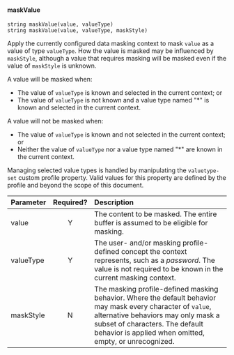#### maskValue
    string maskValue(value, valueType)
    string maskValue(value, valueType, maskStyle)

Apply the currently configured data masking context to mask `value` as a value of type `valueType`. How the value is masked may be influenced by `maskStyle`, although a value that requires masking will be masked even if the value of `maskStyle` is unknown.

A value will be masked when:

- The value of `valueType` is known and selected in the current context; or
- The value of `valueType` is not known and a value type named "\*" is known and selected in the current context.

A value will not be masked when:

- The value of `valueType` is known and not selected in the current context; or
- Neither the value of `valueType` nor a value type named "\*" are known in the current context.

Managing selected value types is handled by manipulating the `valuetype-set` custom profile property. Valid values for this property are defined by the profile and beyond the scope of this document.

| Parameter | Required? | Description |
| :- | :-: | :- |
| value | Y | The content to be masked. The entire buffer is assumed to be eligible for masking. |
| valueType | Y | The user- and/or masking profile-defined concept the context represents, such as a *password*. The value is not required to be known in the current masking context. |
| maskStyle | N | The masking profile-defined masking behavior. Where the default behavior may mask every character of `value`, alternative behaviors may only mask a subset of characters. The default behavior is applied when omitted, empty, or unrecognized. |
